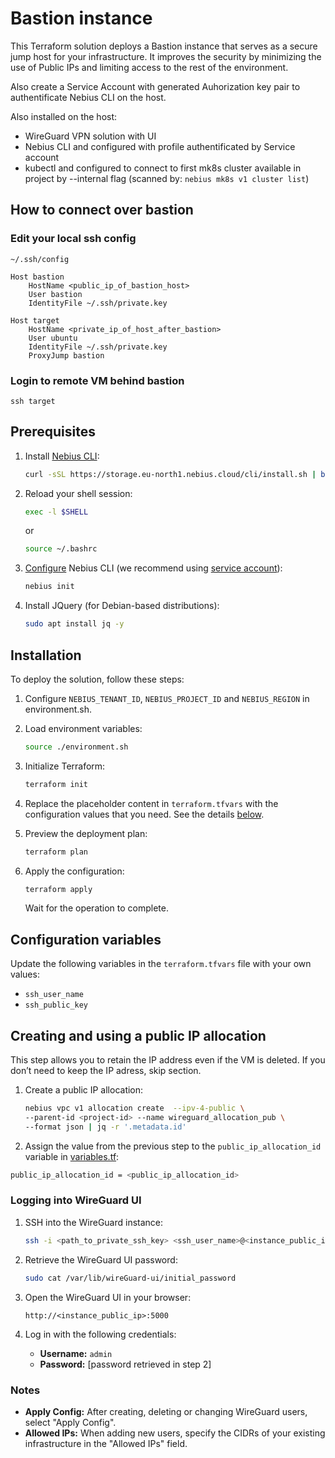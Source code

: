 # Bastion instance

This Terraform solution deploys a Bastion instance that serves as a secure jump host for your infrastructure. 
It improves the security by minimizing the use of Public IPs and limiting access to the rest of the environment. 

Also create a Service Account with generated Auhorization key pair to authentificate Nebius CLI on the host.

Also installed on the host:
- WireGuard VPN solution with UI
- Nebius CLI and configured with profile authentificated by Service account
- kubectl and configured to connect to first mk8s cluster available in project by --internal flag
  (scanned by: `nebius mk8s v1 cluster list`)

## How to connect over bastion

### Edit your local ssh config

`~/.ssh/config`

```
Host bastion
    HostName <public_ip_of_bastion_host>
    User bastion
    IdentityFile ~/.ssh/private.key

Host target
    HostName <private_ip_of_host_after_bastion>
    User ubuntu
    IdentityFile ~/.ssh/private.key
    ProxyJump bastion
```

### Login to remote VM behind bastion
```
ssh target
```

## Prerequisites

1. Install [Nebius CLI](https://docs.nebius.dev/en/cli/#installation):
   ```bash
   curl -sSL https://storage.eu-north1.nebius.cloud/cli/install.sh | bash
   ```

2. Reload your shell session:

   ```bash
   exec -l $SHELL
   ```

   or

   ```bash
   source ~/.bashrc
   ```

3. [Configure](https://docs.nebius.ai/cli/configure/) Nebius CLI (we recommend using [service account](https://docs.nebius.ai/iam/service-accounts/manage/)):
   ```bash
   nebius init
   ```

4. Install JQuery (for Debian-based distributions):
   ```bash
   sudo apt install jq -y
   ```

## Installation

To deploy the solution, follow these steps:

1. Configure `NEBIUS_TENANT_ID`, `NEBIUS_PROJECT_ID` and `NEBIUS_REGION` in environment.sh.

2. Load environment variables:
   ```bash
   source ./environment.sh
   ```

3. Initialize Terraform:
   ```bash
   terraform init
   ```

4. Replace the placeholder content in `terraform.tfvars` with the configuration values that you need. See the details [below](#configuration-variables).

5. Preview the deployment plan:
   ```bash
   terraform plan
   ```

6. Apply the configuration:
   ```bash
   terraform apply
   ```
   Wait for the operation to complete.

## Configuration variables

Update the following variables in the `terraform.tfvars` file with your own values:

- `ssh_user_name`
- `ssh_public_key`

## Creating and using a public IP allocation

This step allows you to retain the IP address even if the VM is deleted. If you don’t need to keep the IP adress, skip section.

1. Create a public IP allocation:
   ```bash
   nebius vpc v1 allocation create  --ipv-4-public \
   --parent-id <project-id> --name wireguard_allocation_pub \
   --format json | jq -r '.metadata.id'
   ```
2. Assign the value from the previous step to the `public_ip_allocation_id` variable in [variables.tf](./variables.tf):

```bash
public_ip_allocation_id = <public_ip_allocation_id>
```

### Logging into WireGuard UI

1. SSH into the WireGuard instance:
   ```bash
   ssh -i <path_to_private_ssh_key> <ssh_user_name>@<instance_public_ip>
   ```

2. Retrieve the WireGuard UI password:
   ```bash
   sudo cat /var/lib/wireGuard-ui/initial_password
   ```

3. Open the WireGuard UI in your browser:
   ```
   http://<instance_public_ip>:5000
   ```

4. Log in with the following credentials:
   - **Username:** `admin`
   - **Password:** [password retrieved in step 2]

### Notes

- **Apply Config:** After creating, deleting or changing WireGuard users, select "Apply Config".
- **Allowed IPs:** When adding new users, specify the CIDRs of your existing infrastructure in the "Allowed IPs" field.
